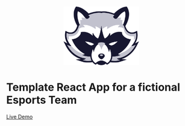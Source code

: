 <div align="center">
  <p>
    <a href="https://github.com/mr-s8/react-template-esports-team/blob/main/src/assets/racoon.png"><img src="https://github.com/mr-s8/react-template-esports-team/blob/main/src/assets/racoon.png" width="200" alt="site logo" /></a>
  </p>
</div>


# Template React App for a fictional Esports Team


 <a href="https://665fe7184c6bd8a2116dd723--eloquent-llama-0c22f5.netlify.app/contact">Live Demo</a>

